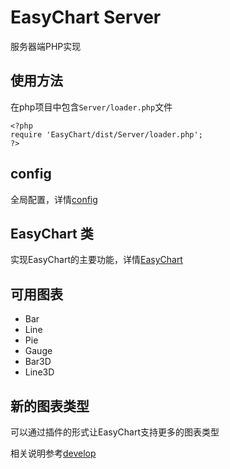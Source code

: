 # EasyChart Server

服务器端PHP实现

## 使用方法

在php项目中包含`Server/loader.php`文件

```
<?php
require 'EasyChart/dist/Server/loader.php';
?>
```

## config

全局配置，详情[config](config.md)

## EasyChart 类

实现EasyChart的主要功能，详情[EasyChart](EasyChart.md)

## 可用图表

- Bar
- Line
- Pie
- Gauge
- Bar3D
- Line3D

## 新的图表类型

可以通过插件的形式让EasyChart支持更多的图表类型

相关说明参考[develop](develop.md)
